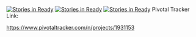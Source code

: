 [![Stories in Ready](https://badge.waffle.io/StephenHanzlik/sdrPi.png?label=ready&title=Ready)](https://waffle.io/StephenHanzlik/sdrPi)
[![Stories in Ready](https://badge.waffle.io/StephenHanzlik/sdrPi.png?label=ready&title=Ready)](https://waffle.io/StephenHanzlik/sdrPi)
[![Stories in Ready](https://badge.waffle.io/StephenHanzlik/sdrPi.png?label=ready&title=Ready)](https://waffle.io/StephenHanzlik/sdrPi)
Pivotal Tracker Link:

https://www.pivotaltracker.com/n/projects/1931153
